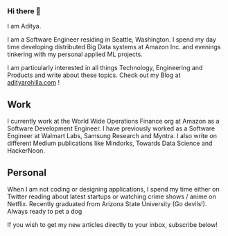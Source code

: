 ### Hi there 👋

I am Aditya.


I am a Software Engineer residing in Seattle, Washington. I spend my day time developing distributed Big Data systems at Amazon Inc. and evenings tinkering with my personal applied ML projects.

I am particularly interested in all things Technology, Engineering and Products and write about these topics. Check out my Blog at  [adityarohilla.com](http://adityarohilla.com) ! 

## Work 

I currently work at the World Wide Operations Finance org at Amazon as a Software Development Engineer. I have previously worked as a Software Engineer at Walmart Labs, Samsung Research and Myntra. I also write on different Medium publications like Mindorks, Towards Data Science and HackerNoon.

## Personal

When I am not coding or designing applications, I spend my time either on Twitter reading about latest startups or watching crime shows / anime on Netflix. Recently graduated from Arizona State University (Go devils!). Always ready to pet a dog

If you wish to get my new articles directly to your inbox, subscribe below! 
